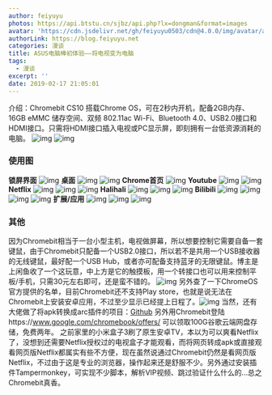 ```yaml
---
author: feiyuyu
photos: https://api.btstu.cn/sjbz/api.php?lx=dongman&format=images
avatar: 'https://cdn.jsdelivr.net/gh/feiyuyu0503/cdn@4.0.0/img/avatar/avater.jpg'
authorLink: https://blog.feiyuyu.net
categories: 漫谈
title: ASUS电脑棒初体验——将电视变为电脑
tags:
  - 漫谈
excerpt: ''
date: 2019-02-17 21:05:01
---
```


介绍：Chromebit CS10 搭载Chrome OS，可在2秒内开机，配备2GB内存、16GB eMMC 储存空间、双频 802.11ac Wi-Fi、Bluetooth 4.0、USB2.0接口和 HDMI接口。只需将HDMI接口插入电视或PC显示屏，即刻拥有一台低资源消耗的电脑。 ![img](https://i.loli.net/2020/03/11/p7PiXLj4kRAGNnE.png) ![img](https://i.loli.net/2020/03/11/ONCqray3InJWbtE.jpg)

### 使用图

**锁屏界面** ![img](https://i.loli.net/2020/03/11/wGCm5dlgnPQSiJy.jpg) **桌面** ![img](https://i.loli.net/2020/03/11/ZzUsW72xAiSILeg.jpg) ![img](https://i.loli.net/2020/03/11/7V5hFqgAvjirSUY.jpg) **Chrome首页** ![img](https://i.loli.net/2020/03/11/lYnEX8mVwAMvpx1.jpg) **Youtube** ![img](https://i.loli.net/2020/03/11/9AnIcpERx25NP61.jpg) ![img](https://i.loli.net/2020/03/11/pEHPzoGJRKtuSir.jpg) **Netflix** ![img](https://i.loli.net/2020/03/11/7lGbm5HCd1hsOBc.jpg) ![img](https://i.loli.net/2020/03/11/OIZHq8dyazYSKxU.jpg) ![img](https://i.loli.net/2020/03/11/hJm2Oad5fE9tT86.jpg) **Halihali** ![img](https://i.loli.net/2020/03/11/c7BWhxyvoiup9YO.jpg) ![img](https://i.loli.net/2020/03/11/tHC4mZQ3rgUsMOk.jpg) ![img](https://i.loli.net/2020/03/11/ThFkdrWbHsaPZwi.jpg) **Bilibili** ![img](https://i.loli.net/2020/03/11/I6FGhBy1RKcJbf4.jpg) ![img](https://i.loli.net/2020/03/11/D2khAZpNCHBvPeX.jpg) ![img](https://i.loli.net/2020/03/11/oVWnpReNAHUyKYw.jpg) ![img](https://i.loli.net/2020/03/11/xTsEctb83q6nNVm.jpg) **扩展/应用** ![img](https://i.loli.net/2020/03/11/lx7mdwuWJKvM5ap.jpg) ![img](https://i.loli.net/2020/03/11/XMBIW2amVsCpryd.jpg) ![img](https://i.loli.net/2020/03/11/doHGhpBcXJPCaUI.jpg)

### 其他

因为Chromebit相当于一台小型主机，电视做屏幕，所以想要控制它需要自备一套键鼠，由于Chromebit只配备一个USB2.0接口，所以若不是共用一个USB接收器的无线键鼠，最好配一个USB Hub，或者亦可配备支持蓝牙的无限键鼠。博主是上闲鱼收了一个这玩意，中上方是它的触摸板，用一个转接口也可以用来控制平板/手机，只需30元左右即可，还是蛮不错的。 ![img](https://i.loli.net/2020/03/11/uQilvoNh4xknRsU.jpg) 另外查了一下ChromeOS官方提供的名单，目前Chromebit还不支持Play store，也就是说无法在Chromebit上安装安卓应用，不过至少显示已经提上日程了。![img](https://i.loli.net/2020/03/11/YnUhtC67RNQDGgc.jpg) 当然，还有大佬做了将apk转换成arc插件的项目：[Github](https://github.com/vladikoff/chromeos-apk/blob/master/archon.md "Github") 另外用Chromebit登陆https://www.google.com/chromebook/offers/ 可以领取100G谷歌云端网盘存储，免费两年。 之前家里的小米盒子3刷了原生安卓TV，本以为可以爽看Netflix了，没想到还需要Netflix授权过的电视盒子才能观看，而将网页转成apk或直接观看网页版Netflix都属实有些不方便，现在虽然说通过Chromebit仍然是看网页版Netflix，不过由于这是专业的浏览器，操作起来还是舒服不少。另外通过安装插件Tampermonkey，可实现不少脚本，解析VIP视频、跳过验证什么什么的...总之Chromebit真香。
